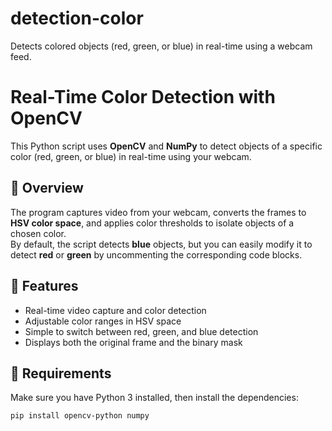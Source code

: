 # detection-color
Detects colored objects (red, green, or blue) in real-time using a webcam feed.

# Real-Time Color Detection with OpenCV

This Python script uses **OpenCV** and **NumPy** to detect objects of a specific color (red, green, or blue) in real-time using your webcam.

## 🧠 Overview

The program captures video from your webcam, converts the frames to **HSV color space**, and applies color thresholds to isolate objects of a chosen color.  
By default, the script detects **blue** objects, but you can easily modify it to detect **red** or **green** by uncommenting the corresponding code blocks.

## 🚀 Features
- Real-time video capture and color detection
- Adjustable color ranges in HSV space
- Simple to switch between red, green, and blue detection
- Displays both the original frame and the binary mask

## 🧩 Requirements

Make sure you have Python 3 installed, then install the dependencies:

```bash
pip install opencv-python numpy
```

